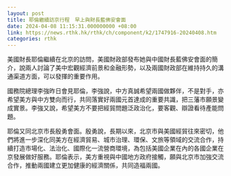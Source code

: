 ```yaml
---
layout: post
title: 耶倫繼續訪京行程　早上與財長藍佛安會面
date: 2024-04-08 11:15:31.000000000 +08:00
link: https://news.rthk.hk/rthk/ch/component/k2/1747916-20240408.htm
categories: rthk
---
```


美國財長耶倫繼續在北京的訪問，美國財政部發布她與中國財長藍佛安會面的簡介，說兩人討論了美中宏觀經濟前景和金融形勢，以及兩國財政部在維持持久的溝通渠道方面，可以發揮的重要作用。

國務院總理李強昨日會見耶倫，李強說，中方真誠希望兩國做夥伴，不是對手，亦希望美方與中方雙向而行，共同落實好兩國元首達成的重要共識，把三藩市願景變成實景。李強又說，希望美方不要把經貿問題泛政治化，要客觀、辯證看待產能問題。

耶倫又同北京市長殷勇會面。殷勇說，長期以來，北京市與美國經貿往來密切，他們將進一步深化同美方在經濟貿易、城市治理、環保、文旅等領域的交流合作，持續打造市場化、法治化、國際化一流營商環境，為包括美國企業在內的各國企業在京發展做好服務。耶倫表示，美方重視與中國地方政府接觸，願與北京市加強交流合作，推動兩國建立更加健康的經濟關係，共同造福兩國。
